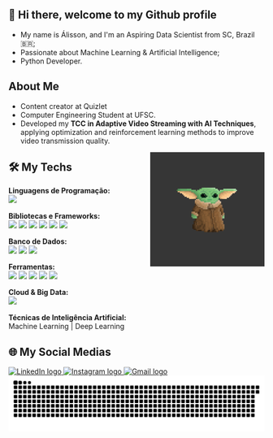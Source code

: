 ## 👋 Hi there, welcome to my Github profile

- My name is Álisson, and I'm an Aspiring Data Scientist from SC, Brazil 🇧🇷;
- Passionate about Machine Learning & Artificial Intelligence;
- Python Developer.

## About Me
- Content creator at Quizlet
- Computer Engineering Student at UFSC.
- Developed my **TCC in Adaptive Video Streaming with AI Techniques**, applying optimization and reinforcement learning methods to improve video transmission quality.

<!-- GIF -->
<img align="right" height="225" alt="coding-time" src="Yoda.gif">

## 🛠 My Techs
<!-- Tecnologias utilizadas -->
**Linguagens de Programação:**  
<img src="https://cdn.jsdelivr.net/gh/devicons/devicon/icons/python/python-original.svg" height="30"/>

**Bibliotecas e Frameworks:**  
<img src="https://cdn.jsdelivr.net/gh/devicons/devicon/icons/pandas/pandas-original.svg" height="30"/>
<img src="https://cdn.jsdelivr.net/gh/devicons/devicon/icons/numpy/numpy-original.svg" height="30"/>
<img src="https://cdn.jsdelivr.net/gh/devicons/devicon/icons/matplotlib/matplotlib-original.svg" height="30"/>
<img src="https://cdn.jsdelivr.net/gh/devicons/devicon/icons/scikitlearn/scikitlearn-original.svg" height="30"/>
<img src="https://cdn.jsdelivr.net/gh/devicons/devicon/icons/keras/keras-original.svg" height="30"/>
<img src="https://cdn.jsdelivr.net/gh/devicons/devicon/icons/tensorflow/tensorflow-original.svg" height="30"/>

**Banco de Dados:**  
<img src="https://cdn.jsdelivr.net/gh/devicons/devicon/icons/mysql/mysql-original.svg" height="30"/>
<img src="https://cdn.jsdelivr.net/gh/devicons/devicon/icons/postgresql/postgresql-original.svg" height="30"/>
<img src="https://cdn.jsdelivr.net/gh/devicons/devicon/icons/mongodb/mongodb-original.svg" height="30"/>

**Ferramentas:**  
<img src="https://upload.wikimedia.org/wikipedia/commons/4/4f/PowerBI_Logo.png" height="30"/>
<img src="https://upload.wikimedia.org/wikipedia/commons/8/8f/Microsoft_Excel_2013_logo.svg" height="30"/>
<img src="https://cdn.jsdelivr.net/gh/devicons/devicon/icons/jupyter/jupyter-original.svg" height="30"/>
<img src="https://cdn.jsdelivr.net/gh/devicons/devicon/icons/git/git-original.svg" height="30"/>
<img src="https://cdn.jsdelivr.net/gh/devicons/devicon/icons/docker/docker-original.svg" height="30"/>

**Cloud & Big Data:**  
<img src="https://cdn.jsdelivr.net/gh/devicons/devicon@latest/icons/amazonwebservices/amazonwebservices-original-wordmark.svg" height="30"/>

**Técnicas de Inteligência Artificial:**  
Machine Learning | Deep Learning


## 🌐 My Social Medias
<div align="left">
    <!-- LinkedIn -->
  <a href="https://www.linkedin.com/in/alisson-pereira-ferreira-45022623b/" target="_blank" rel="noopener noreferrer">
    <img src="https://img.shields.io/static/v1?message=LinkedIn&logo=linkedin&label=&color=0077B5&logoColor=white&labelColor=&style=for-the-badge" height="35" alt="LinkedIn logo" />
  </a>
  <!-- Instagram -->
  <a href="https://www.instagram.com/alissonpef/" target="_blank" rel="noopener noreferrer">
    <img src="https://img.shields.io/static/v1?message=Instagram&logo=instagram&label=&color=E4405F&logoColor=white&labelColor=&style=for-the-badge" height="35" alt="Instagram logo" />
  </a>
  <!-- Gmail -->
  <a href="mailto:alissonpef@gmail.com" target="_blank" rel="noopener noreferrer">
    <img src="https://img.shields.io/static/v1?message=Gmail&logo=gmail&label=&color=D14836&logoColor=white&labelColor=&style=for-the-badge" height="35" alt="Gmail logo" />
  </a>
</div>

<!-- Animação da cobra -->
<div align="center">
  <img src="https://raw.githubusercontent.com/alissonpef/alissonpef/output/snake.svg" alt="Snake animation" />
</div>
